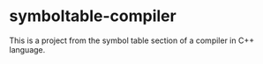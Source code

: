 # symboltable-compiler
This is a project from the symbol table section of a compiler in C++ language.
